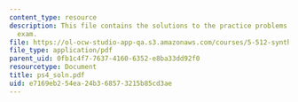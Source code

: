 ```yaml
---
content_type: resource
description: This file contains the solutions to the practice problems for the first
  exam.
file: https://ol-ocw-studio-app-qa.s3.amazonaws.com/courses/5-512-synthetic-organic-chemistry-ii-spring-2005/e7169eb254ea24b368573215b85cd3ae_ps4_soln.pdf
file_type: application/pdf
parent_uid: 0fb1c4f7-7637-4160-6352-e8ba33dd92f0
resourcetype: Document
title: ps4_soln.pdf
uid: e7169eb2-54ea-24b3-6857-3215b85cd3ae
---
```


